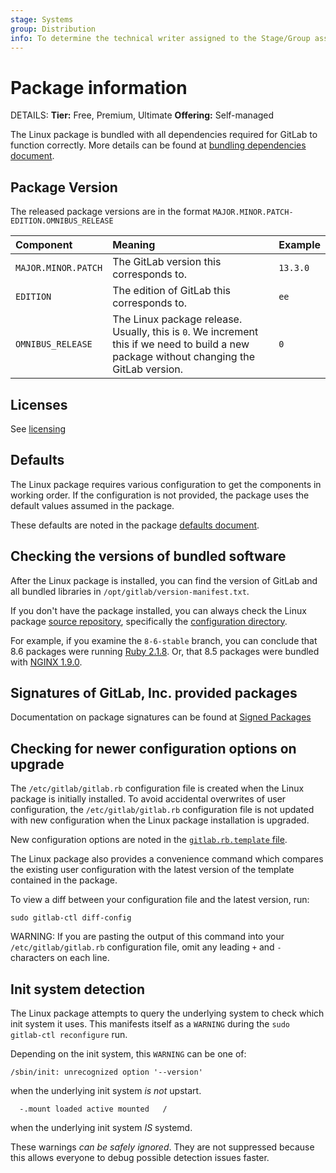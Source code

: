 ```yaml
---
stage: Systems
group: Distribution
info: To determine the technical writer assigned to the Stage/Group associated with this page, see https://handbook.gitlab.com/handbook/product/ux/technical-writing/#assignments
---
```


# Package information

DETAILS:
**Tier:** Free, Premium, Ultimate
**Offering:** Self-managed

The Linux package is bundled with all dependencies required for GitLab
to function correctly. More details can be found
at [bundling dependencies document](omnibus_packages.md).

## Package Version

The released package versions are in the format `MAJOR.MINOR.PATCH-EDITION.OMNIBUS_RELEASE`

| Component           | Meaning                                                                                                                                   | Example  |
|:--------------------|:------------------------------------------------------------------------------------------------------------------------------------------|:---------|
| `MAJOR.MINOR.PATCH` | The GitLab version this corresponds to.                                                                                                   | `13.3.0` |
| `EDITION`           | The edition of GitLab this corresponds to.                                                                                                | `ee`     |
| `OMNIBUS_RELEASE`   | The Linux package release. Usually, this is `0`. We increment this if we need to build a new package without changing the GitLab version. | `0`      |

## Licenses

See [licensing](licensing.md)

## Defaults

The Linux package requires various configuration to get the components
in working order. If the configuration is not provided, the package uses
the default values assumed in the package.

These defaults are noted in the package [defaults document](defaults.md).

## Checking the versions of bundled software

After the Linux package is installed, you can find the version of
GitLab and all bundled libraries in `/opt/gitlab/version-manifest.txt`.

If you don't have the package installed, you can always check the Linux package
[source repository](https://gitlab.com/gitlab-org/omnibus-gitlab/tree/master), specifically the
[configuration directory](https://gitlab.com/gitlab-org/omnibus-gitlab/tree/master/config).

For example, if you examine the `8-6-stable` branch, you can conclude that
8.6 packages were running [Ruby 2.1.8](https://gitlab.com/gitlab-org/omnibus-gitlab/blob/8-6-stable/config/projects/gitlab.rb#L48).
Or, that 8.5 packages were bundled with [NGINX 1.9.0](https://gitlab.com/gitlab-org/omnibus-gitlab/blob/8-5-stable/config/software/nginx.rb#L20).

## Signatures of GitLab, Inc. provided packages

Documentation on package signatures can be found at [Signed Packages](signed_packages.md)

## Checking for newer configuration options on upgrade

The `/etc/gitlab/gitlab.rb` configuration file is created when the Linux package is initially installed.
To avoid accidental overwrites of user configuration, the `/etc/gitlab/gitlab.rb` configuration file is not updated
with new configuration when the Linux package installation is upgraded.

New configuration options are noted in the
[`gitlab.rb.template` file](https://gitlab.com/gitlab-org/omnibus-gitlab/raw/master/files/gitlab-config-template/gitlab.rb.template).

The Linux package also provides a convenience command which
compares the existing user configuration with the latest version of the
template contained in the package.

To view a diff between your configuration file and the latest version, run:

```shell
sudo gitlab-ctl diff-config
```

WARNING:
If you are pasting the output of this command into your
`/etc/gitlab/gitlab.rb` configuration file, omit any leading `+` and `-`
characters on each line.

## Init system detection

The Linux package attempts to query the underlying system to
check which init system it uses.
This manifests itself as a `WARNING` during the `sudo gitlab-ctl reconfigure`
run.

Depending on the init system, this `WARNING` can be one of:

```plaintext
/sbin/init: unrecognized option '--version'
```

when the underlying init system *is not* upstart.

```plaintext
  -.mount loaded active mounted   /
```

when the underlying init system *IS* systemd.

These warnings _can be safely ignored_. They are not suppressed because this
allows everyone to debug possible detection issues faster.
